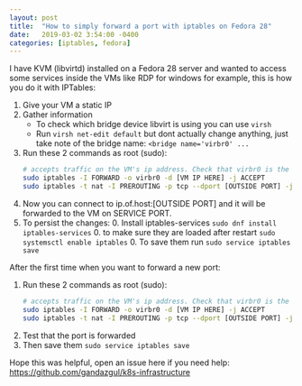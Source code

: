 ```yaml
---
layout: post
title:  "How to simply forward a port with iptables on Fedora 28"
date:   2019-03-02 3:54:00 -0400
categories: [iptables, fedora]
---
```


I have KVM (libvirtd) installed on a Fedora 28 server and wanted to access some services inside the VMs like RDP for 
windows for example, this is how you do it with IPTables: 

1. Give your VM a static IP
2. Gather information
    * To check which bridge device libvirt is using you can use `virsh`
    * Run `virsh net-edit default` but dont actually change anything, just take note of the bridge name:
    `<bridge name='virbr0' ...`
3. Run these 2 commands as root (sudo): 
    ```bash
    # accepts traffic on the VM's ip address. Check that virbr0 is the bridge installed by libvirt it could be different for you.
    sudo iptables -I FORWARD -o virbr0 -d [VM IP HERE] -j ACCEPT
    sudo iptables -t nat -I PREROUTING -p tcp --dport [OUTSIDE PORT] -j DNAT --to [VM IP]:[SERVICE PORT]
    ```
4. Now you can connect to ip.of.host:[OUTSIDE PORT] and it will be forwarded to the VM on SERVICE PORT.
5. To persist the changes:
    0. Install iptables-services `sudo dnf install iptables-services` 
    0. to make sure they are loaded after restart `sudo systemsctl enable iptables`
    0. To save them run `sudo service iptables save`

After the first time when you want to forward a new port:

1. Run these 2 commands as root (sudo): 
   ```bash
   # accepts traffic on the VM's ip address. Check that virbr0 is the bridge installed by libvirt it could be different for you.
   sudo iptables -I FORWARD -o virbr0 -d [VM IP HERE] -j ACCEPT
   sudo iptables -t nat -I PREROUTING -p tcp --dport [OUTSIDE PORT] -j DNAT --to [VM IP]:[SERVICE PORT]
   ```
2. Test that the port is forwarded
3. Then save them `sudo service iptables save`

Hope this was helpful, open an issue here if you need help: https://github.com/gandazgul/k8s-infrastructure

